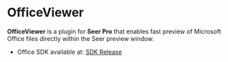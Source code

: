 # OfficeViewer

**OfficeViewer** is a plugin for **Seer Pro** that enables fast preview of Microsoft Office files directly within the Seer preview window.


 
- Office SDK available at: [SDK Release](https://github.com/ccseer/OfficeViewer/releases/tag/SDK)
